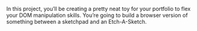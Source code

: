 In this project, you’ll be creating a pretty neat toy for your portfolio to flex your DOM manipulation skills. You’re going to build a browser version of something between a sketchpad and an Etch-A-Sketch.